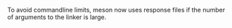 To avoid commandline limits, meson now uses response
files if the number of arguments to the linker is large.
